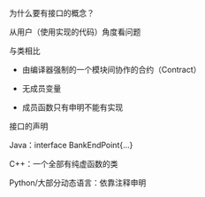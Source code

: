 为什么要有接口的概念？

从用户（使用实现的代码）角度看问题





与类相比

- 由编译器强制的一个模块间协作的合约（Contract）

- 无成员变量
- 成员函数只有申明不能有实现



接口的声明

Java：interface BankEndPoint{...}

C++：一个全部有纯虚函数的类

Python/大部分动态语言：依靠注释申明

